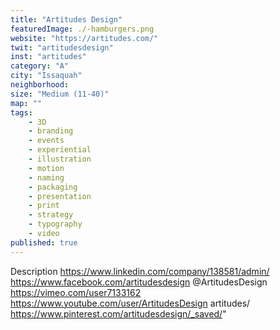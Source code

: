 ```yaml
---
title: "Artitudes Design"
featuredImage: ./-hamburgers.png
website: "https://artitudes.com/"
twit: "artitudesdesign"
inst: "artitudes"
category: "A"
city: "Issaquah"
neighborhood:
size: "Medium (11-40)"
map: ""
tags:
    - 3D 
    - branding 
    - events 
    - experiential 
    - illustration 
    - motion 
    - naming 
    - packaging
    - presentation 
    - print 
    - strategy 
    - typography 
    - video 
published: true
---
```


Description
https://www.linkedin.com/company/138581/admin/
https://www.facebook.com/artitudesdesign
@ArtitudesDesign
https://vimeo.com/user7133162
https://www.youtube.com/user/ArtitudesDesign
artitudes/
https://www.pinterest.com/artitudesdesign/_saved/" 